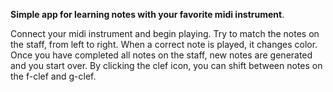 **Simple app for learning notes with your favorite midi instrument**.

Connect your midi instrument and begin playing. Try to match the notes on the staff, from left to right. When a correct note is played, it changes color. Once you have completed all notes on the staff, new notes are generated and you start over.
By clicking the clef icon, you can shift between notes on the f-clef and g-clef.
